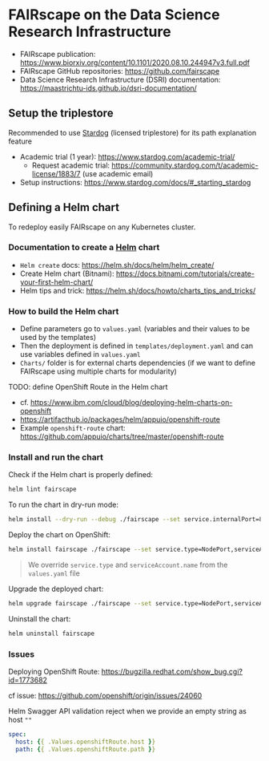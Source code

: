 # FAIRscape on the Data Science Research Infrastructure

* FAIRscape publication: https://www.biorxiv.org/content/10.1101/2020.08.10.244947v3.full.pdf
* FAIRscape GitHub repositories: https://github.com/fairscape
* Data Science Research Infrastructure (DSRI) documentation: https://maastrichtu-ids.github.io/dsri-documentation/

## Setup the triplestore

Recommended to use [Stardog](https://www.stardog.com/) (licensed triplestore) for its path explanation feature

* Academic trial (1 year): https://www.stardog.com/academic-trial/
  * Request academic trial: https://community.stardog.com/t/academic-license/1883/7 (use academic email)
* Setup instructions: https://www.stardog.com/docs/#_starting_stardog

## Defining a Helm chart

To redeploy easily FAIRscape on any Kubernetes cluster.

###  Documentation to create a [Helm](https://helm.sh/) chart

* `Helm create` docs: https://helm.sh/docs/helm/helm_create/
* Create Helm chart (Bitnami): https://docs.bitnami.com/tutorials/create-your-first-helm-chart/
* Helm tips and trick: https://helm.sh/docs/howto/charts_tips_and_tricks/

### How to build the Helm chart

* Define parameters go to `values.yaml` (variables and their values to be used by the templates)
* Then the deployment is defined in `templates/deployment.yaml` and can use variables defined in `values.yaml`
* `Charts/` folder is for external charts dependencies (if we want to define FAIRscape using multiple charts for modularity)

TODO: define OpenShift Route in the Helm chart

* cf. https://www.ibm.com/cloud/blog/deploying-helm-charts-on-openshift
* https://artifacthub.io/packages/helm/appuio/openshift-route
* Example `openshift-route` chart: https://github.com/appuio/charts/tree/master/openshift-route

### Install and run the chart

Check if the Helm chart is properly defined:

```bash
helm lint fairscape
```

To run the chart in dry-run mode:

```bash
helm install --dry-run --debug ./fairscape --set service.internalPort=8080 --generate-name
```

Deploy the chart on OpenShift:

```bash
helm install fairscape ./fairscape --set service.type=NodePort,serviceAccount.name=anyuid,openshiftRoute.enabled=true
```

> We override `service.type` and `serviceAccount.name` from the `values.yaml` file

Upgrade the deployed chart:

```bash
helm upgrade fairscape ./fairscape --set service.type=NodePort,serviceAccount.name=anyuid,openshiftRoute.enabled=true
```

Uninstall the chart:

```bash
helm uninstall fairscape
```

### Issues

Deploying OpenShift Route: https://bugzilla.redhat.com/show_bug.cgi?id=1773682

cf issue: https://github.com/openshift/origin/issues/24060

Helm Swagger API validation reject when we provide an empty string as host `""`

```yaml
spec:
  host: {{ .Values.openshiftRoute.host }}
  path: {{ .Values.openshiftRoute.path }}
```


